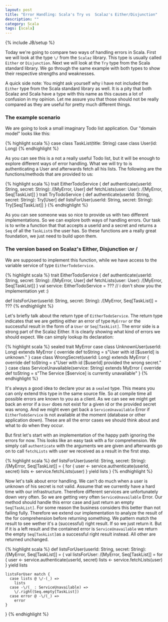 ```yaml
---
layout: post
title: "Error Handling: Scala's Try vs  Scalaz's Either/Disjunction"
description: ""
category: Scala
tags: [scala]
---
```

{% include JB/setup %}

Today we're going to compare two ways of handling errors in Scala. First we will look at the type `\/` from the `Scalaz` library. This type is usually called `Either` or `Disjunction`. Next we will look at the `Try` type from the Scala standard library. We go through the same example with both types to show their respective strengths and weaknesses.

A quick side note: You might ask yourself why i have not included the `Either` type from the Scala standard library as well. It is a pity that both Scalaz and Scala have a type with this name as this causes a lot of confusion in my opinion. Let me assure you that those should not be really compared as they are useful for pretty much different things.

### The example scenario

We are going to look a small imaginary Todo list application. Our "domain model" looks like this:

{% highlight scala %}
case class TaskList(title: String)
case class User(id: Long)
{% endhighlight %} 

As you can see this is a not a really useful Todo list, but it will be enough to explore different ways of error handling. What we will try to is authenticating a User and afterwards fetch all his lists. The following are the functions/methods that are provided to us:

{% highlight scala %}
trait EitherTodoService {
  def authenticate(userId: String, secret: String): \/[MyError, User]
  def fetchLists(user: User): \/[MyError, Seq[TaskList]]
}
trait TryTodoService {
  def authenticate(userId: String, secret: String): Try[User]
  def listsForUser(userId: String, secret: String): Try[Seq[TaskList]]
}
{% endhighlight %} 

As you can see someone was so nice to provide us with two different implementations. So we can explore both ways of handling errors. Our task is to write a function that that accepts a userId and a secret and returns a `Seq` of all the `TaskList`s the user has. So these functions are a really great foundation, we just need to build upon them.


### The version based on Scalaz's Either, Disjunction or \/

We are supposed to implement this function, while we have access to the variable service of type `EitherTodoService`.

{% highlight scala %}
trait EitherTodoService {
  def authenticate(userId: String, secret: String): \/[MyError, User]
  def fetchLists(user: User): \/[MyError, Seq[TaskList]]
}
val service: EitherTodoService = ??? // i don't show you the implementation yet :)

def listsForUser(userId: String, secret: String): \/[MyError, Seq[TaskList]] = ???
{% endhighlight %} 

Let's briefly talk about the return type of `EitherTodoService`. The return type indicates that we are getting either an error of type `MyError` or the successful result in the form of a `User` or `Seq[TaskList]`. The error side is a strong part of the Scalaz Either. It is clearly showing what kind of errors we should expect. We can simply lookup its declaration:

{% highlight scala %}
sealed trait MyError
case class UnknownUser(userId: Long) extends MyError {
	override def toString = s"User with id [$userId] is unknown."
}
case class WrongSecret(userId: Long) extends MyError {
	override def toString = s"User with id [$userId] provided the wrong secret."
}
case class ServiceUnavailable(service: String) extends MyError {
	override def toString = s"The Service [$service] is currently unavailable"
}
{% endhighlight %} 

It's always a good idea to declare your as a `sealed` type. This means you can only extend this type in the same source file. So at compile time all possible errors are known to you as a client. As we can see we might get back an error if a `User` does not exist for a given id or the provided secret was wrong. And we might even get back a `ServiceUnavailable` Error if `EitherTodoService` is not available at the moment (database or other application down). These are all the error cases we should think about and what to do when they occur.


But first let's start with an implementation of the happy path ignoring the errors for now. This looks like an easy task with a for comprehension. We simply call `authenticate` with the arguments we are given and afterwards go on to call `fetchLists` with user we received as a result in the first step.

{% highlight scala %}
def listsForUser(userId: String, secret: String): \/[MyError, Seq[TaskList]] = {
    for {
      user  <- service.authenticate(userId, secret)
      lists <- service.fetchLists(user)
    } yield lists
}
{% endhighlight %} 

Now let's talk about error handling. We can't do much when a user is unknown of his secret is not valid. Assume that we currently have a hard time with our infrastructure. Therefore different services are unfortunately down very often. So we are getting very often `ServiceUnavailable` Error. Our method should handle this error case and just return an empty `Seq[TaskList]`. For some reason the business considers this better than not failing fully.
Therefore we extend our implementation to analyze the result of the for comprehension before returning something. We pattern match the result to see wether it's a (successful) right result. If so we just return it. But if it is a left result and the contained error is `ServiceUnavailable` we return the empty `Seq[TaskList]`as a successful right result instead. All other are returned unchanged.

{% highlight scala %}
def listsForUser(userId: String, secret: String): \/[MyError, Seq[TaskList]] = {
	val listsForUser: \/[MyError, Seq[TaskList]] = for {
	  user  <- service.authenticate(userId, secret)
	  lists <- service.fetchLists(user)
	} yield lists

	listsForUser match {
	  case lists @ \/-(_) =>
	    lists
	  case -\/(_ : ServiceUnavailable) =>
	    \/.right(Seq.empty[TaskList])
	  case error @ -\/(_) =>
	    error
	}
}
{% endhighlight %} 